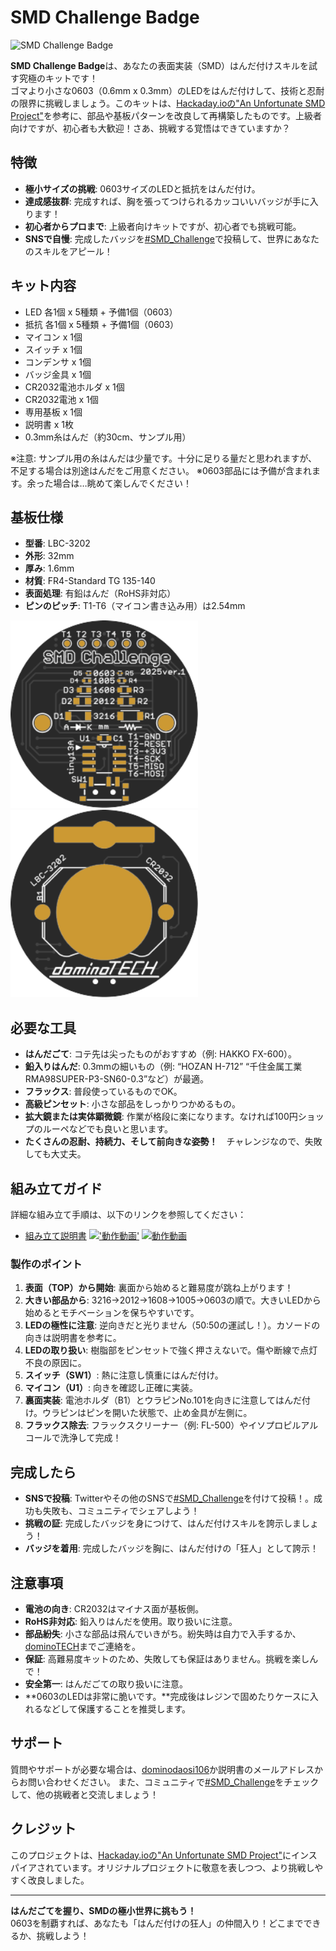 # SMD Challenge Badge

![SMD Challenge Badge](SMDChallenge_IGP1120.JPG)

**SMD Challenge Badge**は、あなたの表面実装（SMD）はんだ付けスキルを試す究極のキットです！  
ゴマより小さな0603（0.6mm x 0.3mm）のLEDをはんだ付けして、技術と忍耐の限界に挑戦しましょう。このキットは、[Hackaday.ioの"An Unfortunate SMD Project"](https://hackaday.io/project/25265-an-unfortunate-smd-project)を参考に、部品や基板パターンを改良して再構築したものです。上級者向けですが、初心者も大歓迎！さあ、挑戦する覚悟はできていますか？

## 特徴
- **極小サイズの挑戦**: 0603サイズのLEDと抵抗をはんだ付け。
- **達成感抜群**: 完成すれば、胸を張ってつけられるカッコいいバッジが手に入ります！
- **初心者からプロまで**: 上級者向けキットですが、初心者でも挑戦可能。
- **SNSで自慢**: 完成したバッジを[#SMD_Challenge](https://twitter.com/hashtag/SMD_Challenge)で投稿して、世界にあなたのスキルをアピール！

## キット内容
- LED  各1個 x 5種類 + 予備1個（0603）
- 抵抗 各1個 x 5種類 + 予備1個（0603）
- マイコン x 1個
- スイッチ x 1個
- コンデンサ x 1個
- バッジ金具 x 1個
- CR2032電池ホルダ x 1個
- CR2032電池 x 1個
- 専用基板 x 1個
- 説明書 x 1枚
- 0.3mm糸はんだ（約30cm、サンプル用）

※注意: サンプル用の糸はんだは少量です。十分に足りる量だと思われますが、不足する場合は別途はんだをご用意ください。
※0603部品には予備が含まれます。余った場合は…眺めて楽しんでください！

## 基板仕様
- **型番**: LBC-3202
- **外形**: 32mm
- **厚み**: 1.6mm
- **材質**: FR4-Standard TG 135-140
- **表面処理**: 有鉛はんだ（RoHS非対応）
- **ピンのピッチ**: T1-T6（マイコン書き込み用）は2.54mm

<img src="SVG/SMD_Challenge_2025_v1_SVG/top.svg" width="300"> <img src="SVG/SMD_Challenge_2025_v1_SVG/bottom.svg" width="300">

## 必要な工具
- **はんだごて**: コテ先は尖ったものがおすすめ（例: HAKKO FX-600）。
- **鉛入りはんだ**: 0.3mmの細いもの（例: “HOZAN H-712” “千住金属工業 RMA98SUPER-P3-SN60-0.3”など）が最適。
- **フラックス**: 普段使っているものでOK。
- **高級ピンセット**: 小さな部品をしっかりつかめるもの。
- **拡大鏡または実体顕微鏡**: 作業が格段に楽になります。なければ100円ショップのルーペなどでも良いと思います。
- **たくさんの忍耐、持続力、そして前向きな姿勢！**　チャレンジなので、失敗しても大丈夫。

## 組み立てガイド
詳細な組み立て手順は、以下のリンクを参照してください：
- [組み立て説明書](Manual/SMD_Challenge_Badge_Manual_ver2.2.pdf)
[!['動作動画']('SMDChallenge_IGP1120.JPG')]('https://youtu.be/hwRiR8ovcfM')
[![動作動画](http://img.youtube.com/vi/hwRiR8ovcfM/0.jpg)](https://www.youtube.com/watch?v=hwRiR8ovcfM )



### 製作のポイント
1. **表面（TOP）から開始**: 裏面から始めると難易度が跳ね上がります！
2. **大きい部品から**: 3216→2012→1608→1005→0603の順で。大きいLEDから始めるとモチベーションを保ちやすいです。
3. **LEDの極性に注意**: 逆向きだと光りません（50:50の運試し！）。カソードの向きは説明書を参考に。
4. **LEDの取り扱い**: 樹脂部をピンセットで強く押さえないで。傷や断線で点灯不良の原因に。
5. **スイッチ（SW1）**: 熱に注意し慎重にはんだ付け。
6. **マイコン（U1）**: 向きを確認し正確に実装。
7. **裏面実装**: 電池ホルダ（B1）とウラピンNo.101を向きに注意してはんだ付け。ウラピンはピンを開いた状態で、止め金具が左側に。
8. **フラックス除去**: フラックスクリーナー（例: FL-500）やイソプロピルアルコールで洗浄して完成！

## 完成したら
- **SNSで投稿**: Twitterやその他のSNSで[#SMD_Challenge](https://twitter.com/intent/tweet?hashtags=SMD_Challenge)を付けて投稿！。成功も失敗も、コミュニティでシェアしよう！
- **挑戦の証**: 完成したバッジを身につけて、はんだ付けスキルを誇示しましょう！
- **バッジを着用**: 完成したバッジを胸に、はんだ付けの「狂人」として誇示！

## 注意事項
- **電池の向き**: CR2032はマイナス面が基板側。
- **RoHS非対応**: 鉛入りはんだを使用。取り扱いに注意。
- **部品紛失**: 小さな部品は飛んでいきがち。紛失時は自力で入手するか、[dominoTECH](https://Twitter.com/dominodaosi106)までご連絡を。
- **保証**: 高難易度キットのため、失敗しても保証はありません。挑戦を楽しんで！
- **安全第一**: はんだごての取り扱いに注意。
- **0603のLEDは非常に脆いです。**完成後はレジンで固めたりケースに入れるなどして保護することを推奨します。

## サポート
質問やサポートが必要な場合は、[dominodaosi106](https://Twitter.com/dominodaosi106)か説明書のメールアドレスからお問い合わせください。
また、コミュニティで[#SMD_Challenge](https://twitter.com/hashtag/SMD_Challenge)をチェックして、他の挑戦者と交流しましょう！

## クレジット
このプロジェクトは、[Hackaday.ioの"An Unfortunate SMD Project"](https://hackaday.io/project/25265-an-unfortunate-smd-project)にインスパイアされています。オリジナルプロジェクトに敬意を表しつつ、より挑戦しやすく改良しました。

---

**はんだごてを握り、SMDの極小世界に挑もう！**  
0603を制覇すれば、あなたも「はんだ付けの狂人」の仲間入り！どこまでできるか、挑戦しよう！